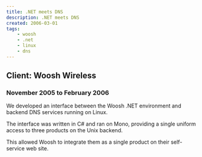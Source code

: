 ```yaml
---
title: .NET meets DNS
description: .NET meets DNS
created: 2006-03-01
tags:
    - woosh
    - .net
    - linux
    - dns
---
```

## Client: Woosh Wireless
### November 2005 to February 2006


We developed an interface between the Woosh .NET environment and backend
DNS services running on Linux. 

<!--more-->

The interface was written in C# and ran on Mono,
providing a single uniform access to three products on the Unix
backend.

This allowed Woosh to integrate them as a single product on their
self-service web site.
